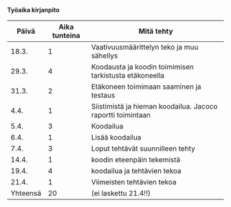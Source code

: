 **Työaika kirjanpito**

Päivä | Aika tunteina | Mitä tehty
------|---------------|-------------
18.3. | 1 | Vaativuusmäärittelyn teko ja muu sähellys
29.3. | 4 | Koodausta ja koodin toimimisen tarkistusta etäkoneella
31.3. | 2 | Etäkoneen toimimaan saaminen ja testaus
4.4. | 1 | Siistimistä ja hieman koodailua. Jacoco raportti toimintaan
5.4. | 3 | Koodailua
6.4. | 1 | Lisää koodailua
7.4. | 3 | Loput tehtävät suunnilleen tehty
14.4. | 1 | koodin eteenpäin tekemistä
19.4. | 4 | koodailua ja tehtävien tekoa
21.4. | 1 | Viimeisten tehtävien tekoa
Yhteensä | 20 | (ei laskettu 21.4!!)
